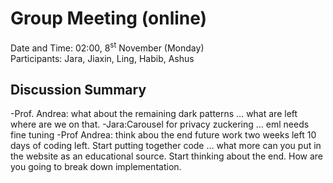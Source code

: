 # Group Meeting (online)

Date and Time: 02:00, 8<sup>st</sup> November (Monday)\
Participants: Jara, Jiaxin, Ling, Habib, Ashus

## Discussion Summary

-Prof. Andrea: what about the remaining dark patterns … what are left where are we on that. 
-Jara:Carousel for privacy zuckering … eml needs fine tuning
-Prof Andrea: think abou the end future work two weeks left 10 days of coding left. Start putting together code … what more can you put in the website as an educational source. Start thinking about the end. How are you going to break down implementation.
